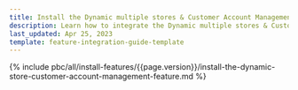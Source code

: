 ```yaml
---
title: Install the Dynamic multiple stores & Customer Account Management feature
description: Learn how to integrate the Dynamic multiple stores & Customer Account Management feature into a Spryker project.
last_updated: Apr 25, 2023
template: feature-integration-guide-template
---
```


{% include pbc/all/install-features/{{page.version}}/install-the-dynamic-store-customer-account-management-feature.md %} <!-- To edit, see /_includes/pbc/all/install-features/202304.0/install-the-dynamic-store-customer-account-management-feature.md -->
